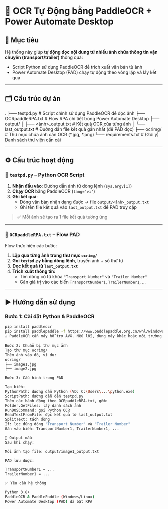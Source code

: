 # 📄 OCR Tự Động bằng PaddleOCR + Power Automate Desktop

## 🧠 Mục tiêu

Hệ thống này giúp **tự động đọc nội dung từ nhiều ảnh chứa thông tin vận chuyển (transport/trailer)** thông qua:
- Script Python sử dụng PaddleOCR để trích xuất văn bản từ ảnh
- Power Automate Desktop (PAD) chạy tự động theo vòng lặp và lấy kết quả

---

## 🗂️ Cấu trúc dự án

.
├── testpd.py # Script chính sử dụng PaddleOCR để đọc ảnh
├── OCRpaddleRPA.txt # Flow RPA chi tiết trong Power Automate Desktop
├── output/
│ ├── <ảnh>_output.txt # Kết quả OCR của từng ảnh
│ └── last_output.txt # Đường dẫn file kết quả gần nhất (để PAD đọc)
├── ocrimg/ # Thư mục chứa ảnh cần OCR (*.jpg, *.png)
└── requirements.txt # (Gợi ý) Danh sách thư viện cần cài


---

## ⚙️ Cấu trúc hoạt động

### 🔹 `testpd.py` – Python OCR Script

1. **Nhận đầu vào**: Đường dẫn ảnh từ dòng lệnh (`sys.argv[1]`)
2. **Chạy OCR** bằng PaddleOCR (`lang='vi'`)
3. **Ghi kết quả**:
   - Dòng văn bản nhận dạng được → file `output/<ảnh>_output.txt`
   - Ghi tên file kết quả vào `last_output.txt` để PAD truy cập

> ✅ Mỗi ảnh sẽ tạo ra 1 file kết quả tương ứng

---

### 🔸 `OCRpaddleRPA.txt` – Flow PAD

Flow thực hiện các bước:
1. **Lặp qua từng ảnh trong thư mục `ocrimg/`**
2. **Gọi `testpd.py` bằng dòng lệnh**, truyền ảnh + số thứ tự
3. **Đọc kết quả từ `last_output.txt`**
4. **Trích xuất thông tin:**
   - Tìm dòng có từ khóa `"Transport Number"` và `"Trailer Number"`
   - Gán giá trị vào các biến `TransportNumber1`, `TrailerNumber1`, ...

---

## ▶️ Hướng dẫn sử dụng

### Bước 1: Cài đặt Python & PaddleOCR

```bash
pip install paddleocr
pip install paddlepaddle -f https://www.paddlepaddle.org.cn/whl/windows/mkl/avx/stable.html
⚠️ PaddleOCR cần máy hỗ trợ AVX. Nếu lỗi, dùng máy khác hoặc môi trường ảo phù hợp.

Bước 2: Chuẩn bị thư mục ảnh
Tạo thư mục ocrimg/
Thêm ảnh vào đó, ví dụ:
ocrimg/
├── image1.jpg
├── image2.jpg

Bước 3: Cấu hình trong PAD

Tạo biến:
PythonPath: đường dẫn Python (VD: C:\Users\...\python.exe)
ScriptPath: đường dẫn đến testpd.py
Thêm các hành động theo OCRpaddleRPA.txt, gồm:
Folder.GetFiles: lấy danh sách ảnh
RunDOSCommand: gọi Python OCR
ReadTextFromFile: đọc kết quả từ last_output.txt
SplitText: tách dòng
If: lọc đúng dòng "Transport Number" và "Trailer Number"
Gán vào biến: TransportNumber1, TrailerNumber1, ...

📁 Output mẫu
Sau khi chạy:

Mỗi ảnh tạo file: output/image1_output.txt

PAD lưu được:

TransportNumber1 = ...
TrailerNumber1 = ...

✅ Yêu cầu hệ thống

Python 3.8+
PaddleOCR & PaddlePaddle (Windows/Linux)
Power Automate Desktop (PAD) đã bật RPA


